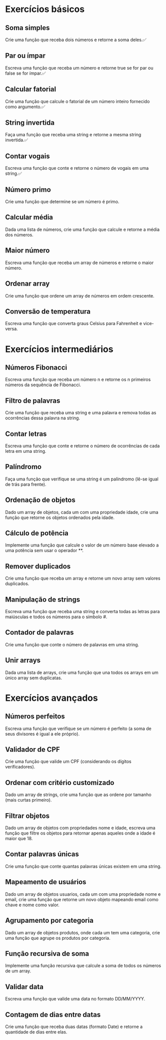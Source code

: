 # Exercícios básicos

## Soma simples
Crie uma função que receba dois números e retorne a soma deles.✅

## Par ou ímpar
Escreva uma função que receba um número e retorne true se for par ou false se for ímpar.✅

## Calcular fatorial
Crie uma função que calcule o fatorial de um número inteiro fornecido como argumento.✅

## String invertida
Faça uma função que receba uma string e retorne a mesma string invertida.✅

## Contar vogais
Escreva uma função que conte e retorne o número de vogais em uma string.✅

## Número primo
Crie uma função que determine se um número é primo.

## Calcular média
Dada uma lista de números, crie uma função que calcule e retorne a média dos números.

## Maior número
Escreva uma função que receba um array de números e retorne o maior número.

## Ordenar array
Crie uma função que ordene um array de números em ordem crescente.

## Conversão de temperatura
Escreva uma função que converta graus Celsius para Fahrenheit e vice-versa.

# Exercícios intermediários

## Números Fibonacci
Escreva uma função que receba um número n e retorne os n primeiros números da sequência de Fibonacci.

## Filtro de palavras
Crie uma função que receba uma string e uma palavra e remova todas as ocorrências dessa palavra na string.

## Contar letras
Escreva uma função que conte e retorne o número de ocorrências de cada letra em uma string.

## Palíndromo
Faça uma função que verifique se uma string é um palíndromo (lê-se igual de trás para frente).

## Ordenação de objetos
Dado um array de objetos, cada um com uma propriedade idade, crie uma função que retorne os objetos ordenados pela idade.

## Cálculo de potência
Implemente uma função que calcule o valor de um número base elevado a uma potência sem usar o operador **.

## Remover duplicados
Crie uma função que receba um array e retorne um novo array sem valores duplicados.

## Manipulação de strings
Escreva uma função que receba uma string e converta todas as letras para maiúsculas e todos os números para o símbolo #.

## Contador de palavras
Crie uma função que conte o número de palavras em uma string.

## Unir arrays
Dada uma lista de arrays, crie uma função que una todos os arrays em um único array sem duplicatas.

# Exercícios avançados

## Números perfeitos
Escreva uma função que verifique se um número é perfeito (a soma de seus divisores é igual a ele próprio).

## Validador de CPF
Crie uma função que valide um CPF (considerando os dígitos verificadores).

## Ordenar com critério customizado
Dado um array de strings, crie uma função que as ordene por tamanho (mais curtas primeiro).

## Filtrar objetos
Dado um array de objetos com propriedades nome e idade, escreva uma função que filtre os objetos para retornar apenas aqueles onde a idade é maior que 18.

## Contar palavras únicas
Crie uma função que conte quantas palavras únicas existem em uma string.

## Mapeamento de usuários
Dado um array de objetos usuarios, cada um com uma propriedade nome e email, crie uma função que retorne um novo objeto mapeando email como chave e nome como valor.

## Agrupamento por categoria
Dado um array de objetos produtos, onde cada um tem uma categoria, crie uma função que agrupe os produtos por categoria.

## Função recursiva de soma
Implemente uma função recursiva que calcule a soma de todos os números de um array.

## Validar data
Escreva uma função que valide uma data no formato DD/MM/YYYY.

## Contagem de dias entre datas
Crie uma função que receba duas datas (formato Date) e retorne a quantidade de dias entre elas.